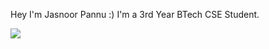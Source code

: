 Hey I'm Jasnoor Pannu :) I'm a 3rd Year BTech CSE Student.

![](https://leetcard.jacoblin.cool/j4snoor_pannu?ext=contest)

